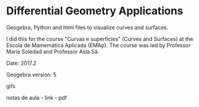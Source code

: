 # Differential Geometry Applications

Geogebra, Python and html files to visualize curves and surfaces.

I did this for the course "Curvas e superfícies" (Curves and Surfaces) at the Escola de Mamemática Aplicada (EMAp). The course was led by Professor Maria Soledad and Professor Asla Sá.

Date: 2017.2

Geogebra version: 5

gifs

notas de aula - link - pdf


